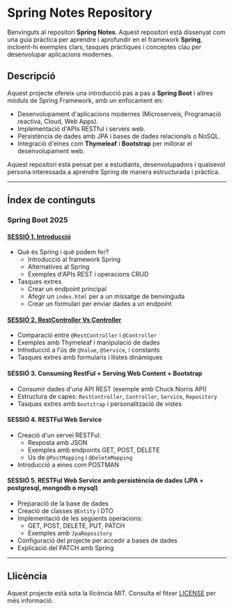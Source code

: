 # Spring Notes Repository

Benvinguts al repositori **Spring Notes**. Aquest repositori està dissenyat com una guia pràctica per aprendre i aprofundir en el framework **Spring**, incloent-hi exemples clars, tasques pràctiques i conceptes clau per desenvolupar aplicacions modernes.

## Descripció

Aquest projecte ofereix una introducció pas a pas a **Spring Boot** i altres mòduls de Spring Framework, amb un enfocament en:

- Desenvolupament d'aplicacions modernes (Microserveis, Programació reactiva, Cloud, Web Apps).
- Implementació d'APIs RESTful i serveis web.
- Persistència de dades amb JPA i bases de dades relacionals o NoSQL.
- Integració d'eines com **Thymeleaf** i **Bootstrap** per millorar el desenvolupament web.

Aquest repositori està pensat per a estudiants, desenvolupadors i qualsevol persona interessada a aprendre Spring de manera estructurada i pràctica.

---

## Índex de continguts

### **Spring Boot 2025**

#### **[SESSIÓ 1. Introducció](/introduccio)**

- Què és Spring i què podem fer?
    - Introducció al framework Spring
    - Alternatives al Spring
    - Exemples d'APIs REST i operacions CRUD
- Tasques extres
    - Crear un endpoint principal
    - Afegir un `index.html` per a un missatge de benvinguda
    - Crear un formulari per enviar dades a un endpoint

#### **[SESSIÓ 2. RestController Vs Controller](/springboot-restcontroller-vs-controller)**

- Comparació entre `@RestController` i `@Controller`
- Exemples amb Thymeleaf i manipulació de dades
- Introducció a l'ús de `@Value`, `@Service`, i constants
- Tasques extres amb formularis i llistes dinàmiques

#### **SESSIÓ 3. Consuming RestFul + Serving Web Content + Bootstrap**

- Consumir dades d'una API REST (exemple amb Chuck Norris API)
- Estructura de capes: `RestController`, `Controller`, `Service`, `Repository`
- Tasques extres amb `bootstrap` i personalització de vistes

#### **SESSIÓ 4. RESTFul Web Service**

- Creació d'un servei RESTFul:
    - Resposta amb JSON
    - Exemples amb endpoints GET, POST, DELETE
    - Ús de `@PostMapping` i `@DeleteMapping`
- Introducció a eines com POSTMAN

#### **SESSIÓ 5. RESTFul Web Service amb persistència de dades (JPA + postgresql, mongodb o mysql)**

- Preparació de la base de dades
- Creació de classes `@Entity` i DTO
- Implementació de les següents operacions:
    - GET, POST, DELETE, PUT, PATCH
    - Exemples amb `JpaRepository`
- Configuració del projecte per accedir a bases de dades
- Explicació del PATCH amb Spring

---

## Llicència

Aquest projecte està sota la llicència MIT. Consulta el fitxer [LICENSE](LICENSE) per més informació.